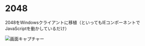 # 2048
2048をWindowsクライアントに移植（といってもIEコンポーネントでJavaScriptを動かしているだけ）

![画面キャプチャー](https://github.com/kenjinote/2048/wiki/preview.png "画面キャプチャー")
